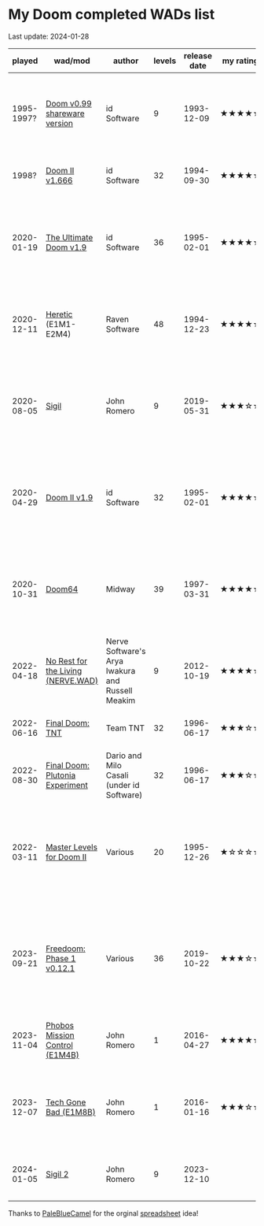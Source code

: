 # My  Doom completed WADs list

Last update: 2024-01-28

| played | wad/mod | author | levels | release date | my rating | notes |
| ---- | ---- | ---- | ---- | ---- | ---- | ---- |
| 1995-1997? | [Doom v0.99 shareware version](https://www.doomworld.com/idgames/historic/doom1_0) | id Software | 9 | 1993-12-09 | &#9733;&#9733;&#9733;&#9733;&#9733; | My first experience with Doom! Monochrome monitor with a 386 PC and speaker sounds |
| 1998? | [Doom II v1.666](https://github.com/Doom-Utils/iwad-patches/tree/master/doom2.wad) | id Software | 32 | 1994-09-30 | &#9733;&#9733;&#9733;&#9733;&#9734; | Still great, but nothing beats the first experience! |
| 2020-01-19 | [The Ultimate Doom v1.9](https://store.steampowered.com/app/2280/DOOM_1993/) | id Software | 36 | 1995-02-01 | &#9733;&#9733;&#9733;&#9733;&#9733; | Replayed everything in GZDoom. 100% KSI in GZDoom and [100% Achievements for Doom 3 BFG Edition](https://steamcommunity.com/id/contmotore/stats/DOOM3BFGEdition/?tab=achievements) |
| 2020-12-11 | [Heretic](https://store.steampowered.com/app/2390/Heretic_Shadow_of_the_Serpent_Riders/) (E1M1-E2M4) | Raven Software | 48 | 1994-12-23 | &#9733;&#9733;&#9733;&#9733;&#9734; | Played a bit of the Sharware version in the 90's, started replaying in GZDoom, but didn't complete |
| 2020-08-05 | [Sigil](https://www.doomworld.com/idgames/levels/doom/Ports/s-u/sigil_v1_21) | John Romero | 9 | 2019-05-31 | &#9733;&#9733;&#9733;&#9734;&#9734; | All a bit too dark, narrow paths and ridges. Not super bad, but definitely not my favorite. 100% KSI in GZDoom |
| 2020-04-29 | [Doom II v1.9](https://store.steampowered.com/app/2300/DOOM_II/) | id Software | 32 | 1995-02-01 | &#9733;&#9733;&#9733;&#9733;&#9734; | Replayed everything in GZDoom. 100% KSI in GZDoom and [100% Achievements for Doom 3 BFG Edition](https://steamcommunity.com/id/contmotore/stats/DOOM3BFGEdition/?tab=achievements) |
| 2020-10-31 | [Doom64](https://store.steampowered.com/app/1148590/DOOM_64/) | Midway | 39 | 1997-03-31 | &#9733;&#9733;&#9733;&#9733;&#9733; | Always wanted to play this, finally did with the Steam release. Enjoyed it a lot! [100% Achievements on Steam!](https://steamcommunity.com/id/contmotore/stats/1148590/?tab=achievements) |
| 2022-04-18 | [No Rest for the Living (NERVE.WAD)](https://store.steampowered.com/app/208200/DOOM_3/) | Nerve Software's Arya Iwakura and Russell Meakim | 9 | 2012-10-19 | &#9733;&#9733;&#9733;&#9733;&#9734; | Very nice episode, enjoyed it! [100% Achievements for Doom 3 BFG Edition](https://steamcommunity.com/id/contmotore/stats/DOOM3BFGEdition/?tab=achievements) |
| 2022-06-16 | [Final Doom: TNT](https://store.steampowered.com/app/2290/Final_DOOM/) | Team TNT | 32 | 1996-06-17 | &#9733;&#9733;&#9733;&#9734;&#9734; | Was alright, not very special. 100% KSI in GZDoom |
| 2022-08-30 | [Final Doom: Plutonia Experiment](https://store.steampowered.com/app/2290/Final_DOOM/) | Dario and Milo Casali (under id Software) | 32 | 1996-06-17 | &#9733;&#9733;&#9733;&#9734;&#9734; | Was alright, not very special. [100% KSI in DSDA-Doom(v0.24)](https://twitter.com/Contmotore/status/1564728411184107522) |
| 2022-03-11 | [Master Levels for Doom II](https://steamcommunity.com/app/9160) | Various | 20 | 1995-12-26 | &#9733;&#9734;&#9734;&#9734;&#9734; | Overal really bad, only a few maps I liked. Progression is annoying, especially in Titan Manor. [100% KSI in DSDA-Doom(v0.25.6)](https://twitter.com/Contmotore/status/1639248283267743746) |
| 2023-09-21 | [Freedoom: Phase 1 v0.12.1](https://freedoom.github.io/) | Various | 36 | 2019-10-22 | &#9733;&#9733;&#9733;&#9734;&#9734; | Interesting project, assets aren't as good as the OG, but it's alright. Levels are ok, but not very straightforward. [100% KSI in DSDA-Doom(v0.25.6)](https://twitter.com/Contmotore/status/1704956844685586576) |
| 2023-11-04 | [Phobos Mission Control (E1M4B)](https://doomworld.com/idgames/levels/doom/Ports/d-f/e1m4b) | John Romero | 1 | 2016-04-27 | &#9733;&#9733;&#9733;&#9733;&#9734; | Very nice remake, enjoyed it! [My review on YouTube](https://www.youtube.com/watch?v=tkPtZwZCkdg)  |
| 2023-12-07 | [Tech Gone Bad (E1M8B)](https://www.doomworld.com/idgames/levels/doom/Ports/d-f/e1m8b) | John Romero | 1 | 2016-01-16 | &#9733;&#9733;&#9733;&#9734;&#9734; | Bit rough at the start and couldn't backtrack, but still a nice remake. [My review on YouTube](https://www.youtube.com/watch?v=tkPtZwZCkdg) |
| 2024-01-05 | [Sigil 2](https://www.doomworld.com/idgames/levels/doom/Ports/s-u/sigil_ii_v1_0) | John Romero | 9 | 2023-12-10 |  | Streamed E6M1-E6M4 on [Twitch.tv](https://www.twitch.tv/videos/2007360954). [VOD export to YouTube](https://www.youtube.com/watch?v=Nl1_EflObxI) |
Thanks to [PaleBlueCamel](https://www.twitch.tv/palebluecamel) for the orginal [spreadsheet](https://docs.google.com/spreadsheets/d/1b2r7_3OzPYpWqKISg3CibQplcNdNKpmDTmq8xZ2vito/edit?usp=sharing) idea!
